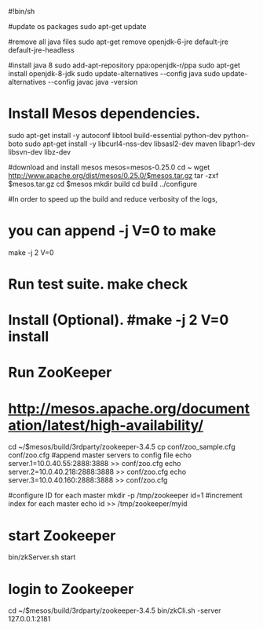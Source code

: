 #!bin/sh

#update os packages
sudo apt-get update


#remove all java files
sudo apt-get remove openjdk-6-jre default-jre default-jre-headless

#install java 8
sudo add-apt-repository ppa:openjdk-r/ppa
sudo apt-get install openjdk-8-jdk
sudo update-alternatives --config java
sudo update-alternatives --config javac
java -version


# Install Mesos dependencies.
sudo apt-get install -y autoconf libtool build-essential python-dev python-boto
sudo apt-get install -y libcurl4-nss-dev libsasl2-dev maven libapr1-dev libsvn-dev libz-dev


#download and install mesos
mesos=mesos-0.25.0
cd ~
wget http://www.apache.org/dist/mesos/0.25.0/$mesos.tar.gz
tar -zxf $mesos.tar.gz
cd $mesos
mkdir build
cd build
../configure

#In order to speed up the build and reduce verbosity of the logs,
# you can append -j <number of cores> V=0 to make
make -j 2 V=0
# Run test suite. make check
# Install (Optional). #make -j 2 V=0 install

# Run ZooKeeper
# http://mesos.apache.org/documentation/latest/high-availability/
cd ~/$mesos/build/3rdparty/zookeeper-3.4.5
cp conf/zoo_sample.cfg conf/zoo.cfg
#append master servers to config file
echo server.1=10.0.40.55:2888:3888 >> conf/zoo.cfg
echo server.2=10.0.40.218:2888:3888 >> conf/zoo.cfg
echo server.3=10.0.40.160:2888:3888 >> conf/zoo.cfg

#configure ID for each master
mkdir -p /tmp/zookeeper
id=1 #increment index for each master
echo id >> /tmp/zookeeper/myid

# start Zookeeper
bin/zkServer.sh start

# login to Zookeeper
cd ~/$mesos/build/3rdparty/zookeeper-3.4.5
bin/zkCli.sh -server 127.0.0.1:2181